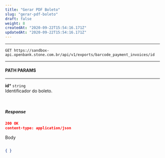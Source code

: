 ```yaml
---
title: "Gerar PDF Boleto"
slug: "gerar-pdf-boleto"
draft: false
weight: 8
createdAt: "2020-09-22T15:54:16.171Z"
updatedAt: "2020-09-22T15:54:16.171Z"
---
```

---
```http request
GET https://sandbox-api.openbank.stone.com.br/api/v1/exports/barcode_payment_invoices/id
```
---

#### PATH PARAMS
---
**id*** `string`
<br> Identificador do boleto.

<br>

##### **Response**

```JSON
200 OK
content-type: application/json
```
Body
```JSON

{ }